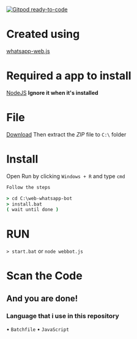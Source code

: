 [![Gitpod ready-to-code](https://img.shields.io/badge/Gitpod-ready--to--code-blue?logo=gitpod)](https://gitpod.io/#https://github.com/Adiixyz/web-whatsapp-bot)

# Created using
[whatsapp-web.js](https://github.com/pedroslopez/whatsapp-web.js/)

# Required a app to install
[NodeJS](https://nodejs.org/en/download/) 
**Ignore it when it's installed**

# File
[Download](https://github.com/Adiixyz/web-whatsapp-bot/archive/master.zip) 
Then extract the *ZIP* file to `C:\` folder

# Install
Open Run by clicking `Windows + R` and type `cmd`
```cmd
Follow the steps

> cd C:\web-whatsapp-bot
> install.bat
( wait until done )
```

# RUN
`> start.bat` or `node webbot.js`

# Scan the Code
## And you are done!

### Language that i use in this repository
• `Batchfile`
• `JavaScript`

